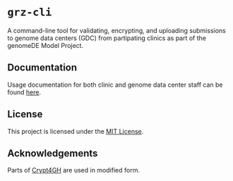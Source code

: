 # `grz-cli`

A command-line tool for validating, encrypting, and uploading submissions to genome data centers (GDC) from partipating clinics as part of the genomeDE Model Project.

## Documentation

Usage documentation for both clinic and genome data center staff can be found [here](https://BfArM-MVH.github.io/grz-tools/grz-cli/).

## License

This project is licensed under the [MIT License](LICENSE).

## Acknowledgements

Parts of [Crypt4GH](https://github.com/EGA-archive/crypt4gh) are used in modified form.
